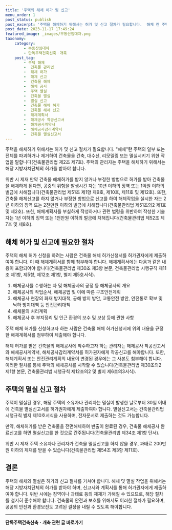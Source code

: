 ```yaml
---
title: '주택의 해체 허가 및 신고'
menu_order: 1
post_status: publish
post_excerpt: '주택을 해체하기 위해서는 허가 및 신고 절차가 필요합니다.  해체 란 주택의 일부 또는 전체를 파괴하거나 제거하여 건축물을 건축, 대수선, 리모델링 또는 멸실시키기 위한 작업을 말합니다 건축물관리법 제2조 제7호 . 주택의 관리자는 주택을 해체하기 위해서는 해당 지방자치단체의 허가를 받아야 합니다.'
post_date: 2023-11-17 17:49:24
featured_image: _images/부동산임대차.png
taxonomy:
    category:
        - 부동산임대차
        - 단독주택건축신축ㆍ개축
    post_tag:
        - 주택 해체
        -  건축물 관리법
        -  해체 허가
        -  해체 신고
        -  건축물 해체
        -  해체 공사
        -  주택 멸실
        -  건축물 멸실
        -  멸실 신고
        -  건축물 해체 허가
        -  건축물 해체 신고
        -  해체계획서
        -  해체공사 착공신고서
        -  해체공사계약서
        -  해체공사감리계약서
        -  건축물 멸실신고서
---
```



주택을 해체하기 위해서는 허가 및 신고 절차가 필요합니다. "해체"란 주택의 일부 또는 전체를 파괴하거나 제거하여 건축물을 건축, 대수선, 리모델링 또는 멸실시키기 위한 작업을 말합니다(건축물관리법 제2조 제7호). 주택의 관리자는 주택을 해체하기 위해서는 해당 지방자치단체의 허가를 받아야 합니다. 

위반 시 제재
만약 건축물 해체허가를 받지 않거나 부정한 방법으로 허가를 받아 건축물을 해체하게 된다면, 공중의 위험을 발생시킨 자는 10년 이하의 징역 또는 1억원 이하의 벌금에 처해집니다(건축물관리법 제51조 제1항 제9호, 제10호, 제11호 및 제12호). 또한, 건축물 해체신고를 하지 않거나 부정한 방법으로 신고를 하여 해체작업을 실시한 자는 2년 이하의 징역 또는 2천만원 이하의 벌금에 처해집니다(건축물관리법 제51조의2 제1호 및 제2호). 또한, 해체계획서를 부실하게 작성하거나 관련 법령을 위반하여 작성한 기술자는 1년 이하의 징역 또는 1천만원 이하의 벌금에 처해집니다(건축물관리법 제52조 제7호 및 제8호).

## 해체 허가 및 신고에 필요한 절차 

주택의 해체 허가 신청을 하려는 사람은 건축물 해체 허가신청서를 허가권자에게 제출하여야 합니다. 이 때 해체계획서를 함께 첨부해야 합니다. 해체계획서에는 다음과 같은 내용이 포함되어야 합니다(건축물관리법 제30조 제3항 본문, 건축물관리법 시행규칙 제11조 제1항, 제5항, 제12조 제1항, 별지 제5호서식).

1. 해체공사를 수행하는 자 및 해체공사의 공정 등 해체공사의 개요
2. 해체공사의 작업순서, 해체공법 및 이에 따른 구조안전계획
3. 해체공사 현장의 화재 방지대책, 공해 방지 방안, 교통안전 방안, 안전통로 확보 및 낙하 방지대책 등 안전관리대책
4. 해체물의 처리계획
5. 해체공사 후 부지정리 및 인근 환경의 보수 및 보상 등에 관한 사항

주택 해체 허가를 신청하고자 하는 사람은 건축물 해체 허가신청서에 위의 내용을 규정한 해체계획서를 첨부하여 제출해야 합니다.

해체 허가를 받은 건축물의 해체공사에 착수하고자 하는 관리자는 해체공사 착공신고서와 해체공사계약서, 해체공사감리계약서를 허가권자에게 착공신고를 해야합니다. 또한, 해체계획서 또는 안전관리계획의 내용이 변경된 경우에는 그 사본도 첨부해야 합니다. 이러한 절차를 통해 주택의 해체공사를 시작할 수 있습니다(건축물관리법 제30조의2 제1항 본문, 건축물관리법 시행규칙 제12조의2 및 별지 제6호의3서식).

## 주택의 멸실 신고 절차

주택이 멸실된 경우, 해당 주택의 소유자나 관리자는 멸실이 발생한 날로부터 30일 이내에 건축물 멸실신고서를 허가권자에게 제출하여야 합니다. 멸실신고서는 건축물관리법 시행규칙 별지 제10호서식을 사용하며, 전자문서로 제출하는 것도 가능합니다. 

만약, 해체허가를 받은 건축물을 전면해체하여 반출이 완료된 경우, 건축물 해체공사 완료신고를 하면 멸실신고를 한 것으로 간주됩니다(건축물관리법 제34조 제1항 단서).

위반 시 제재
주택 소유자나 관리자가 건축물 멸실신고를 하지 않을 경우, 과태료 200만원 이하의 제재를 받을 수 있습니다(건축물관리법 제54조 제3항 제11호).

## 결론

주택의 해체와 멸실은 허가와 신고 절차를 거쳐야 합니다. 해체 및 멸실 작업을 위해서는 해당 지방자치단체의 허가를 받아야 하며, 신고서와 계획서를 통해 허가권자에게 제출하여야 합니다. 위반 시에는 징역이나 과태료 등의 제재가 가해질 수 있으므로, 해당 절차를 철저히 준수해야 합니다. 건축물의 안전과 보호를 위해서도 이러한 절차가 필요하며, 공공의 안전과 환경보전도 고려된 결정을 내릴 수 있도록 해야합니다.
<!-- wp:separator -->
<hr class="wp-block-separator has-alpha-channel-opacity"/>
<!-- /wp:separator -->

<!-- wp:group {"backgroundColor":"base","layout":{"type":"constrained"}} -->
<div class="wp-block-group has-base-background-color has-background"><!-- wp:paragraph {"align":"center","fontSize":"medium"} -->
<p class="has-text-align-center has-large-font-size"><strong>단독주택건축신축ㆍ개축 관련 글 바로가기</strong></p>
<!-- /wp:paragraph -->


<!-- wp:latest-posts
{"categories":[{"id":22762,"count":19,"description":"","link":"https://uknowlaw.com/category/%eb%8b%a8%eb%8f%85%ec%a3%bc%ed%83%9d%ea%b1%b4%ec%b6%95%ec%8b%a0%ec%b6%95%e3%86%8d%ea%b0%9c%ec%b6%95/","name":"단독주택건축신축ㆍ개축","slug":"단독주택건축신축ㆍ개축","taxonomy":"category","parent":0,"meta":[],"_links":{"self":[{"href":"https://uknowlaw.com/wp-json/wp/v2/categories/22762"}],"collection":[{"href":"https://uknowlaw.com/wp-json/wp/v2/categories"}],"about":[{"href":"https://uknowlaw.com/wp-json/wp/v2/taxonomies/category"}],"wp:post_type":[{"href":"https://uknowlaw.com/wp-json/wp/v2/posts?categories=22762"}],"curies":[{"name":"wp","href":"https://api.w.org/{rel}","templated":true}]}}],"postsToShow":100,"excerptLength":28,"postLayout":"grid","columns":2,"featuredImageAlign":"left","featuredImageSizeSlug":"large","fontSize":"small"} /--></div>
<!-- /wp:group -->